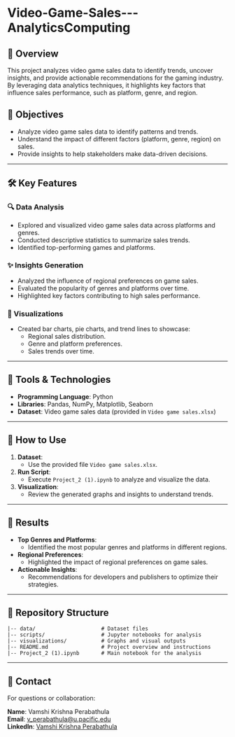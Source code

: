 # Video-Game-Sales---AnalyticsComputing

## 📖 Overview
This project analyzes video game sales data to identify trends, uncover insights, and provide actionable recommendations for the gaming industry. By leveraging data analytics techniques, it highlights key factors that influence sales performance, such as platform, genre, and region.

## 🎯 Objectives
- Analyze video game sales data to identify patterns and trends.
- Understand the impact of different factors (platform, genre, region) on sales.
- Provide insights to help stakeholders make data-driven decisions.

---

## 🛠️ Key Features

### 🔍 Data Analysis
- Explored and visualized video game sales data across platforms and genres.
- Conducted descriptive statistics to summarize sales trends.
- Identified top-performing games and platforms.

### ✨ Insights Generation
- Analyzed the influence of regional preferences on game sales.
- Evaluated the popularity of genres and platforms over time.
- Highlighted key factors contributing to high sales performance.

### 🎨 Visualizations
- Created bar charts, pie charts, and trend lines to showcase:
  - Regional sales distribution.
  - Genre and platform preferences.
  - Sales trends over time.

---

## 🧰 Tools & Technologies
- **Programming Language**: Python
- **Libraries**: Pandas, NumPy, Matplotlib, Seaborn
- **Dataset**: Video game sales data (provided in `Video game sales.xlsx`)

---

## 🚀 How to Use

1. **Dataset**:
   - Use the provided file `Video game sales.xlsx`.
2. **Run Script**:
   - Execute `Project_2 (1).ipynb` to analyze and visualize the data.
3. **Visualization**:
   - Review the generated graphs and insights to understand trends.

---

## 🎨 Results
- **Top Genres and Platforms**:
  - Identified the most popular genres and platforms in different regions.
- **Regional Preferences**:
  - Highlighted the impact of regional preferences on game sales.
- **Actionable Insights**:
  - Recommendations for developers and publishers to optimize their strategies.

---

## 📁 Repository Structure
```
|-- data/                     # Dataset files
|-- scripts/                  # Jupyter notebooks for analysis
|-- visualizations/           # Graphs and visual outputs
|-- README.md                 # Project overview and instructions
|-- Project_2 (1).ipynb       # Main notebook for the analysis
```

---

## 📩 Contact
For questions or collaboration:

**Name**: Vamshi Krishna Perabathula  
**Email**: [v_perabathula@u.pacific.edu](mailto:v_perabathula@u.pacific.edu)  
**LinkedIn**: [Vamshi Krishna Perabathula](https://www.linkedin.com/in/vk-perabathula/)
